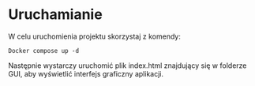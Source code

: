 # Uruchamianie
W celu uruchomienia projektu skorzystaj z komendy:
```
Docker compose up -d  
```
Następnie wystarczy uruchomić plik index.html znajdujący się w folderze GUI, aby wyświetlić interfejs graficzny aplikacji.
